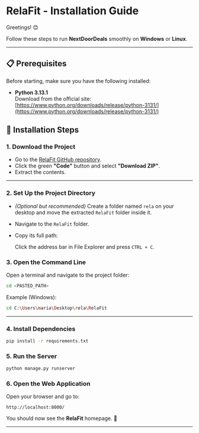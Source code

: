 # RelaFit - Installation Guide

Greetings! 😊

Follow these steps to run **NextDoorDeals** smoothly on **Windows** or **Linux**.

---

## 📋 Prerequisites

Before starting, make sure you have the following installed:

- **Python 3.13.1**  
  Download from the official site:  
  [https://www.python.org/downloads/release/python-3131/](https://www.python.org/downloads/release/python-3131/)

## 🚀 Installation Steps

### 1. Download the Project

- Go to the [RelaFit GitHub repository](https://github.com/MariaAcevedo11/RelaFit).
- Click the green **"Code"** button and select **"Download ZIP"**.
- Extract the contents.

---

### 2. Set Up the Project Directory

- *(Optional but recommended)* Create a folder named `rela` on your desktop and move the extracted `RelaFit` folder inside it.
- Navigate to the `RelaFit` folder.
- Copy its full path:

  Click the address bar in File Explorer and press `CTRL + C`.


### 3. Open the Command Line

Open a terminal and navigate to the project folder:

```bash
cd <PASTED_PATH>
```

Example (Windows):

```bash
cd C:\Users\maria\Desktop\rela\RelaFit
```

---
### 4. Install Dependencies

```bash
pip install -r requirements.txt
```

### 5. Run the Server

```bash
python manage.py runserver
```
### 6. Open the Web Application

Open your browser and go to:

```
http://localhost:8000/
```

You should now see the **RelaFit** homepage. 🎉

---
